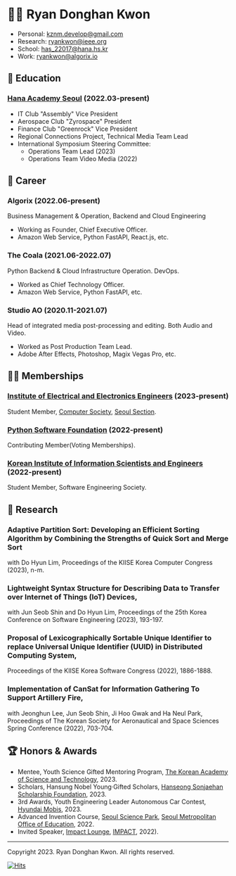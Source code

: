 # 🧑‍💻 Ryan Donghan Kwon

- Personal: kznm.develop@gmail.com
- Research: ryankwon@ieee.org
- School: has_22017@hana.hs.kr
- Work: ryankwon@algorix.io

## 🏫 Education

### [Hana Academy Seoul](https://eng.hana.hs.kr) (2022.03-present)
- IT Club "Assembly" Vice President
- Aerospace Club "Zyrospace" President
- Finance Club "Greenrock" Vice President
- Regional Connections Project, Technical Media Team Lead
- International Symposium Steering Committee:
  - Operations Team Lead (2023)
  - Operations Team Video Media (2022)

## 💼 Career

### Algorix (2022.06-present)
Business Management & Operation, Backend and Cloud Engineering
- Working as Founder, Chief Executive Officer.
- Amazon Web Service, Python FastAPI, React.js, etc.

### The Coala (2021.06-2022.07)
Python Backend & Cloud Infrastructure Operation. DevOps.
- Worked as Chief Technology Officer.
- Amazon Web Service, Python FastAPI, etc.

### Studio AO (2020.11-2021.07)
Head of integrated media post-processing and editing. Both Audio and Video.
- Worked as Post Production Team Lead.
- Adobe After Effects, Photoshop, Magix Vegas Pro, etc.

## 👨‍🔬 Memberships

### [Institute of Electrical and Electronics Engineers](https://www.ieee.org) (2023-present)
Student Member, [Computer Society](https://computer.org/), [Seoul Section](https://site.ieee.org/seoul/).

### [Python Software Foundation](https://www.python.org/psf-landing/) (2022-present)
Contributing Member(Voting Memberships).

### [Korean Institute of Information Scientists and Engineers](https://www.kiise.or.kr) (2022-present)
Student Member, Software Engineering Society.

## 📑 Research

### Adaptive Partition Sort: Developing an Efficient Sorting Algorithm by Combining the Strengths of Quick Sort and Merge Sort
with Do Hyun Lim, Proceedings of the KIISE Korea Computer Congress (2023), n-m. 

### Lightweight Syntax Structure for Describing Data to Transfer over Internet of Things (IoT) Devices,
with Jun Seob Shin and Do Hyun Lim, Proceedings of the 25th Korea Conference on Software Engineering (2023), 193-197. 
 
### Proposal of Lexicographically Sortable Unique Identifier to replace Universal Unique Identifier (UUID) in Distributed Computing System,
Proceedings of the KIISE Korea Software Congress (2022), 1886-1888. 

### Implementation of CanSat for Information Gathering To Support Artillery Fire,
with Jeonghun Lee, Jun Seob Shin, Ji Hoo Gwak and Ha Neul Park, Proceedings of The Korean Society for Aeronautical and Space Sciences Spring Conference (2022), 703-704. 

<!--

## 💡 Experience & Projects

<details>
<summary>Experience</summary>
<h4>MODUPOP: ML + QC (2023.04) <a href="https://festa.io/events/3325">🔗</a></h4>
<h4>BespinGlobal OpsNow360 (2023.02) <a href="https://event.opsnow.com/opsnow360-conference/">🔗</a></h4>
<h4>MODUPOP: JAX/Flax (2023.02) <a href="https://festa.io/events/3118">🔗</a></h4>
<h4>Stripe Product Masterclass for SaaS & Marketplace (2023.01) <a href="https://event-us.kr/stripe/event/54391">SaaS🔗</a> <a href="https://event-us.kr/stripe/event/54392">Marketplace🔗</a></h4>
<h4>IMPACT LOUNGE - Speaker (2022.12) <a href="https://lounge.connect-impact.org/">🔗</a></h4>
<h4>Python Korea End of year Party (2022.12) <a href="https://festa.io/events/2889">🔗</a></h4>
<h4>How Startups go global with Stripe (2022.11) <a href="https://event-us.kr/stripe/event/50555">🔗</a></h4>
<h4>AWS Industry Week (2022.11) <a href="https://aws.amazon.com/ko/events/industry-week/">🔗</a></h4>
<h4>The Junior Conference: Shot 1 - Speaker (2022.07) <a href="https://festa.io/events/2433">🔗</a></h4>
<h4>WoowaBro's GoodJob Conference (2022.04) <a href="https://story.baemin.com/goodjob/">🔗</a></h4>
</details>

<details>
<summary>Projects</summary>
<h4>IoT Factory Manufacturing Execution System, Samsung H.I. (2021.05-2021.06)</h4>
<h4>Art Centre Reservation System, Hana Academy Seoul (2022.06)</h4>
<h4>Private Contents Cloud Deployment with NextCloud (2022.06)</h4>
<h4>Product Recognition Service for Visually Impaired (2022.07)</h4>
<h4>Exam Venue Inquiry System (2022.07)</h4>
<h4>IoT Water Level Reporting System, Hana Academy Seoul (2022.08)</h4>
<h4>Braillie Motion Graphics (2022.09)</h4>
<h4>Modern World Map Quiz (2022.09-2022.10)</h4>
<h4>Face Recognition Attendance System (2022.11)</h4>
</details>
-->

## 🏆 Honors & Awards
- Mentee, Youth Science Gifted Mentoring Program, [The Korean Academy of Science and Technology](https://kast.or.kr/en/), 2023.
- Scholars, Hansung Nobel Young·Gifted Scholars, [Hanseong Sonjaehan Scholarship Foundation](http://sonjaehan.org), 2023.
- 3rd Awards, Youth Engineering Leader Autonomous Car Contest, [Hyundai Mobis](https://www.mobis.co.kr/en/index.do), 2023.
- Advanced Invention Course, [Seoul Science Park](https://ssp.sen.go.kr/), [Seoul Metropolitan Office of Education](https://english.sen.go.kr/english/index.do), 2022.
- Invited Speaker, [Impact Lounge](https://lounge.connect-impact.org/), [IMPACT](https://connect-impact.org/), 2022).

---

Copyright 2023. Ryan Donghan Kwon. All rights reserved.

[![Hits](https://hits.seeyoufarm.com/api/count/incr/badge.svg?url=https%3A%2F%2Fryankwon.dev&count_bg=%2379C83D&title_bg=%23555555&icon=&icon_color=%23E7E7E7&title=hits&edge_flat=false)](https://hits.seeyoufarm.com)
